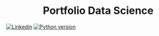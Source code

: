 # <center>Portfolio Data Science</center>

[![Linkedin](https://img.shields.io/badge/Made%20by-Darley%20Soares-5261a2.svg)](https://www.linkedin.com/in/darley-soares/) [![Python version](https://img.shields.io/badge/Python%20version-3.7+-5261a2.svg)](https://www.python.org/downloads/)


